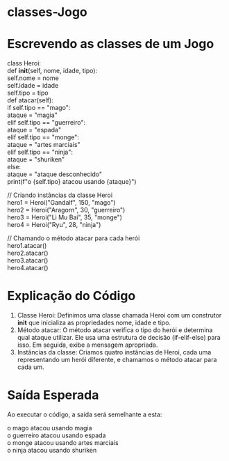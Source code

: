 # classes-Jogo

# Escrevendo as classes de um Jogo

class Heroi: <br>
    def __init__(self, nome, idade, tipo):<br>
        self.nome = nome<br>
        self.idade = idade<br>
        self.tipo = tipo<br>
    def atacar(self):<br>
        if self.tipo == "mago":<br>
            ataque = "magia"<br>
        elif self.tipo == "guerreiro":<br>
            ataque = "espada"<br>
        elif self.tipo == "monge":<br>
            ataque = "artes marciais"<br>
        elif self.tipo == "ninja":<br>
            ataque = "shuriken"<br>
        else:<br>
            ataque = "ataque desconhecido"<br>
        print(f"o {self.tipo} atacou usando {ataque}")

// Criando instâncias da classe Heroi <br>
hero1 = Heroi("Gandalf", 150, "mago") <br>
hero2 = Heroi("Aragorn", 30, "guerreiro") <br>
hero3 = Heroi("Li Mu Bai", 35, "monge") <br>
hero4 = Heroi("Ryu", 28, "ninja")

// Chamando o método atacar para cada herói <br>
hero1.atacar() <br>
hero2.atacar() <br>
hero3.atacar() <br>
hero4.atacar()

# Explicação do Código
1. Classe Heroi: Definimos uma classe chamada Heroi com um construtor __init__ que inicializa as propriedades nome, idade e tipo.
2. Método atacar: O método atacar verifica o tipo do herói e determina qual ataque utilizar. Ele usa uma estrutura de decisão (if-elif-else) para isso. Em seguida, exibe a mensagem apropriada.
3. Instâncias da classe: Criamos quatro instâncias de Heroi, cada uma representando um herói diferente, e chamamos o método atacar para cada um.

# Saída Esperada
Ao executar o código, a saída será semelhante a esta:

o mago atacou usando magia <br>
o guerreiro atacou usando espada <br>
o monge atacou usando artes marciais <br>
o ninja atacou usando shuriken
